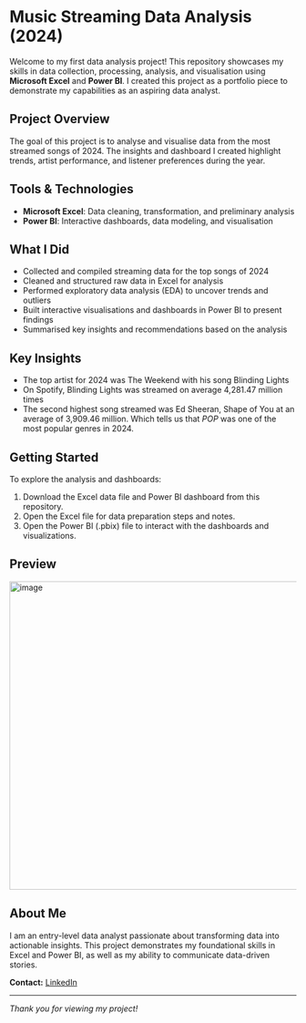 # Music Streaming Data Analysis (2024)

Welcome to my first data analysis project! This repository showcases my skills in data collection, processing, analysis, and visualisation using **Microsoft Excel** and **Power BI**. I created this project as a portfolio piece to demonstrate my capabilities as an aspiring data analyst.

## Project Overview

The goal of this project is to analyse and visualise data from the most streamed songs of 2024. The insights and dashboard I created highlight trends, artist performance, and listener preferences during the year.

## Tools & Technologies

- **Microsoft Excel**: Data cleaning, transformation, and preliminary analysis
- **Power BI**: Interactive dashboards, data modeling, and visualisation

## What I Did

- Collected and compiled streaming data for the top songs of 2024
- Cleaned and structured raw data in Excel for analysis
- Performed exploratory data analysis (EDA) to uncover trends and outliers
- Built interactive visualisations and dashboards in Power BI to present findings
- Summarised key insights and recommendations based on the analysis

## Key Insights

- The top artist for 2024 was The Weekend with his song Blinding Lights
- On Spotify, Blinding Lights was streamed on average 4,281.47 million times  
- The second highest song streamed was Ed Sheeran, Shape of You at an average of 3,909.46 million. Which tells us that *POP* was one of the most popular genres in 2024. 

## Getting Started

To explore the analysis and dashboards:
1. Download the Excel data file and Power BI dashboard from this repository.
2. Open the Excel file for data preparation steps and notes.
3. Open the Power BI (.pbix) file to interact with the dashboards and visualizations.

## Preview

<img width="970" height="541" alt="image" src="https://github.com/user-attachments/assets/3ee6edca-94ad-4a7f-b394-f78a87e9da08" />


## About Me

I am an entry-level data analyst passionate about transforming data into actionable insights. This project demonstrates my foundational skills in Excel and Power BI, as well as my ability to communicate data-driven stories.

**Contact:** [LinkedIn](www.linkedin.com/in/emma-robinson-7b9785372)

---

*Thank you for viewing my project!*
